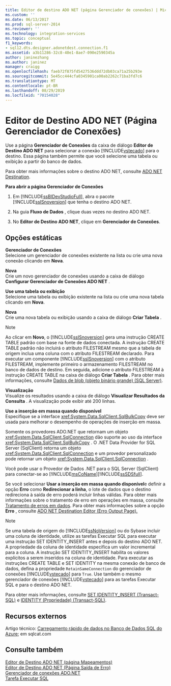 ```yaml
---
title: Editor de destino ADO NET (página Gerenciador de conexões) | Microsoft Docs
ms.custom: ''
ms.date: 06/13/2017
ms.prod: sql-server-2014
ms.reviewer: ''
ms.technology: integration-services
ms.topic: conceptual
f1_keywords:
- sql12.dts.designer.adonetdest.connection.f1
ms.assetid: a3b11286-32c8-40e1-8ae7-090e2590345a
author: janinezhang
ms.author: janinez
manager: craigg
ms.openlocfilehash: faeb72f875fd5427536ddd72db03ca71a25b293e
ms.sourcegitcommit: 5e45cc444cfa0345901ca00ab2262c71ba3fd7c6
ms.translationtype: MT
ms.contentlocale: pt-BR
ms.lasthandoff: 08/29/2019
ms.locfileid: "70154028"
---
```

# <a name="ado-net-destination-editor-connection-manager-page"></a>Editor de Destino ADO NET (Página Gerenciador de Conexões)
  Use a página **Gerenciador de Conexões** da caixa de diálogo **Editor de Destino ADO NET** para selecionar a conexão [!INCLUDE[vstecado](../includes/vstecado-md.md)] para o destino. Essa página também permite que você selecione uma tabela ou exibição a partir do banco de dados.  
  
 Para obter mais informações sobre o destino ADO NET, consulte [ADO NET Destination](data-flow/ado-net-destination.md).  
  
 **Para abrir a página Gerenciador de Conexões**  
  
1.  Em [!INCLUDE[ssBIDevStudioFull](../includes/ssbidevstudiofull-md.md)], abra o pacote [!INCLUDE[ssISnoversion](../includes/ssisnoversion-md.md)] que tenha o destino ADO NET.  
  
2.  Na guia **Fluxo de Dados** , clique duas vezes no destino ADO NET.  
  
3.  No **Editor de Destino ADO NET**, clique em **Gerenciador de Conexões**.  
  
## <a name="static-options"></a>Opções estáticas  
 **Gerenciador de Conexões**  
 Selecione um gerenciador de conexões existente na lista ou crie uma nova conexão clicando em **Nova**.  
  
 **Nova**  
 Crie um novo gerenciador de conexões usando a caixa de diálogo **Configurar Gerenciador de Conexões ADO NET** .  
  
 **Use uma tabela ou exibição**  
 Selecione uma tabela ou exibição existente na lista ou crie uma nova tabela clicando em **Nova**.  
  
 **Nova**  
 Crie uma nova tabela ou exibição usando a caixa de diálogo **Criar Tabela** .  
  
> [!NOTE]  
>  Ao clicar em **Novo**, o [!INCLUDE[ssISnoversion](../includes/ssisnoversion-md.md)] gera uma instrução CREATE TABLE padrão com base na fonte de dados conectada. A instrução CREATE TABLE padrão não incluirá o atributo FILESTREAM mesmo que a tabela de origem inclua uma coluna com o atributo FILESTREAM declarado. Para executar um componente [!INCLUDE[ssISnoversion](../includes/ssisnoversion-md.md)] com o atributo FILESTREAM, implemente primeiro o armazenamento FILESTREAM no banco de dados de destino. Em seguida, adicione o atributo FILESTREAM à instrução CREATE TABLE na caixa de diálogo **Criar Tabela** . Para obter mais informações, consulte [Dados de blob &#40;objeto binário grande&#41; &#40;SQL Server&#41;](../relational-databases/blob/binary-large-object-blob-data-sql-server.md).  
  
 **Visualização**  
 Visualize os resultados usando a caixa de diálogo **Visualizar Resultados da Consulta** . A visualização pode exibir até 200 linhas.  
  
 **Use a inserção em massa quando disponível**  
 Especifique se a interface <xref:System.Data.SqlClient.SqlBulkCopy> deve ser usada para melhorar o desempenho de operações de inserção em massa.  
  
 Somente os provedores ADO.NET que retornam um objeto <xref:System.Data.SqlClient.SqlConnection> dão suporte ao uso da interface <xref:System.Data.SqlClient.SqlBulkCopy> . O .NET Data Provider for SQL Server (SqlClient) retorna um objeto <xref:System.Data.SqlClient.SqlConnection> e um provedor personalizado pode retornar um objeto <xref:System.Data.SqlClient.SqlConnection> .  
  
 Você pode usar o Provedor de Dados .NET para o SQL Server (SqlClient) para conectar-se ao [!INCLUDE[msCoName](../includes/msconame-md.md)][!INCLUDE[ssSDSfull](../includes/sssdsfull-md.md)].  
  
 Se você selecionar **Usar a inserção em massa quando disponível**e definir a opção **Erro** como **Redirecionar a linha**, o lote de dados que o destino redireciona à saída de erro poderá incluir linhas válidas. Para obter mais informações sobre o tratamento de erro em operações em massa, consulte [Tratamento de erros em dados](data-flow/error-handling-in-data.md). Para obter mais informações sobre a opção **Erro** , consulte [ADO NET Destination Editor &#40;Erro Output Page&#41;.](../../2014/integration-services/ado-net-destination-editor-error-output-page.md)  
  
> [!NOTE]  
>  Se uma tabela de origem do [!INCLUDE[ssNoVersion](../includes/ssnoversion-md.md)] ou do Sybase incluir uma coluna de identidade, utilize as tarefas Executar SQL para executar uma instrução SET IDENTITY_INSERT antes e depois do destino ADO NET. A propriedade da coluna de identidade especifica um valor incremental para a coluna. A instrução SET IDENTITY_INSERT habilita os valores explícitos a serem inseridos na coluna de identidade. Para executar as instruções CREATE TABLE e SET IDENTITY na mesma conexão de banco de dados, defina a propriedade `RetainSameConnection` do gerenciador de conexões [!INCLUDE[vstecado](../includes/vstecado-md.md)] para `True`. Use também o mesmo gerenciador de conexões [!INCLUDE[vstecado](../includes/vstecado-md.md)] para as tarefas Executar SQL e para o destino ADO NET.  
>   
>  Para obter mais informações, consulte [SET IDENTITY_INSERT &#40;Transact-SQL&#41;](/sql/t-sql/statements/set-identity-insert-transact-sql) e [IDENTITY &#40;Propriedade&#41; &#40;Transact-SQL&#41;](/sql/t-sql/statements/create-table-transact-sql-identity-property).  
  
## <a name="external-resources"></a>Recursos externos  
 Artigo técnico: [Carregamento rápido de dados no Banco de Dados SQL do Azure](https://go.microsoft.com/fwlink/?LinkId=244333); em sqlcat.com  
  
## <a name="see-also"></a>Consulte também  
 [Editor de Destino ADO NET &#40;página Mapeamentos&#41;](../../2014/integration-services/ado-net-destination-editor-mappings-page.md)   
 [Editor de Destino ADO NET &#40;Página Saída de Erro&#41;](../../2014/integration-services/ado-net-destination-editor-error-output-page.md)   
 [Gerenciador de conexões ADO.NET](connection-manager/ado-net-connection-manager.md)   
 [Tarefa Executar SQL](control-flow/execute-sql-task.md)  
  
  
